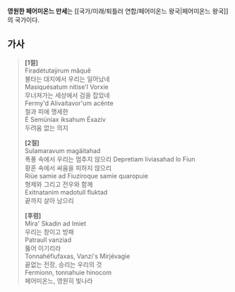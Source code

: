 **영원한 페어미온느 만세**는 [[국가/미래/퇴틀러 연합/페어미온느 왕국|페어미온느 왕국]]의 국가이다.

## 가사

> **\[1절]**  
> Firadétutaÿrum mâquê  
> 불타는 대지에서 우리는 일어났네  
> Masiquésatum nitise'l Vorxie  
> 무너져가는 세상에서 검을 잡았네  
> Fermy'd Alivaitavor'um acënte  
> 철과 피에 맹세한  
> É Semüniax iksahum Éxaziv  
> 두려움 없는 의지
> 
> **\[2절]**  
> Sulamaravum magäitahad  
> 폭풍 속에서 우리는 멈추지 않으리
> Depretiam liviasahad lo Fiun  
> 황혼 속에서 싸움을 피하지 않으리  
> Riüe samie ad Fiuziroque samie quaropuie  
> 형제와 그리고 전우와 함께  
> Exitnatanim madotull fluktad  
> 끝까지 살아 남으리
> 
> **\[후렴]**  
> Mira' Skadin ad Imiet  
> 우리는 창이고 방패  
> Patraull vanziad  
> 뚫어 이기리라  
> Tonnahéfiufaxas, Vanzi's Mirjévagie  
> 끝없는 전장, 승리는 우리의 것  
> Fermionn, tonnahuie hinocom  
> 페어미온느, 영원히 빛나라
